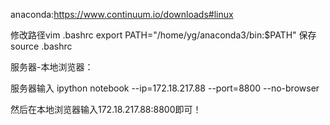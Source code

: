 anaconda:https://www.continuum.io/downloads#linux

修改路径vim .bashrc
export PATH="/home/yg/anaconda3/bin:$PATH"
保存
source .bashrc

服务器-本地浏览器：

服务器输入 ipython notebook --ip=172.18.217.88 --port=8800 --no-browser

然后在本地浏览器输入172.18.217.88:8800即可！
